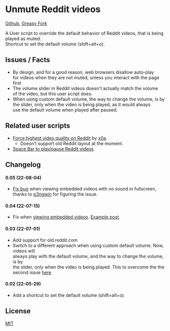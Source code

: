 # Unmute Reddit videos

[Github](https://github.com/FlowerForWar/unmute-reddit-videos), [Greasy Fork](https://greasyfork.org/en/scripts/445557-unmute-reddit-videos)

A User script to override the default behavior of Reddit videos, that is being played as muted.  
Shortcut to set the default volume (shift+alt+o).

## Issues / Facts

- By design, and for a good reason, web browsers disallow auto-play  
  for videos when they are not muted, unless you interact with the page first
- The volume slider in Reddit videos doesn't actually match the volume  
  of the video, but this user script does.
- When using custom default volume, the way to change the volume, is by  
  the slider, only when the video is being played, as it would always  
  use the default volume when played after paused.

## Related user scripts

- [Force highest video quality on Reddit](https://greasyfork.org/en/scripts/446806-force-highest-video-quality-on-reddit) by [x0a](https://www.reddit.com/user/x0acake/).
  - Doesn't support old Reddit layout at the moment.
- [Space Bar to play/pause Reddit videos](https://github.com/FlowerForWar/space-bar-to-play-pause-reddit-videos)

## Changelog

#### 0.05 (22-08-04)

- [Fix bug](https://github.com/FlowerForWar/unmute-reddit-videos/issues/2#issue-1327872579) when viewing embedded videos with no sound in fullscreen, thanks to [p3ngwin](https://github.com/p3ngwin) for figuring the issue.

#### 0.04 (22-07-15)

- Fix when [viewing embedded videos](https://www.reddit.com/r/firefox/comments/uxvyc1/comment/ifu464u/?utm_source=reddit&utm_medium=web2x&context=3). [Example post](https://www.reddit.com/r/NameThatSong/comments/vx2gso/genre_soft_piano_solo_maybe_from_a_video_game_or/).

#### 0.03 (22-07-01)

- Add support for old.reddit.com
- Switch to a different approach when using custom default volume. Now, videos will  
  always play with the default volume, and the way to change the volume, is by  
  the slider, only when the video is being played. This to overcome the the second issue [here](https://github.com/FlowerForWar/unmute-reddit-videos/blob/1540157ccb92aabd671ac2568d820b4faaba60e6/README.md)

#### 0.02 (22-05-29)

- Add a shortcut to set the default volume (shift+alt+o).

## License

[MIT](https://github.com/FlowerForWar/unmute-reddit-videos/blob/main/LICENSE)
